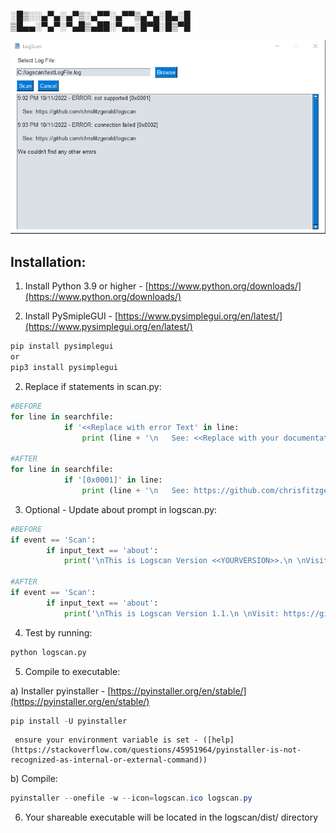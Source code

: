 ﻿░█▒░░▄▀▄░▄▀▒░▄▀▀░▄▀▀▒▄▀▄░█▄░█
▒█▄▄░▀▄▀░▀▄█▒▄██░▀▄▄░█▀█░█▒▀█

![logScan.png](https://github.com/chrisfitzgerald/logscan/blob/master/Public/Images/logScan.png?raw=true)

## Installation:

1) Install Python 3.9 or higher - [https://www.python.org/downloads/](https://www.python.org/downloads/)

2) Install PySmipleGUI - [https://www.pysimplegui.org/en/latest/](https://www.pysimplegui.org/en/latest/)

```powershell
pip install pysimplegui
or
pip3 install pysimplegui
```

2) Replace if statements in scan.py:

```python
#BEFORE
for line in searchfile:
            if '<<Replace with error Text' in line:
                print (line + '\n   See: <<Replace with your documentation>> \n')

#AFTER
for line in searchfile:
            if '[0x0001]' in line:
                print (line + '\n   See: https://github.com/chrisfitzgerald/logscan \n')
```

3) Optional - Update about prompt in logscan.py:

```python
#BEFORE
if event == 'Scan':
        if input_text == 'about':
            print('\nThis is Logscan Version <<YOURVERSION>>.\n \nVisit: <<YOURLINK>> for more information.\n\n')

#AFTER
if event == 'Scan':
        if input_text == 'about':
            print('\nThis is Logscan Version 1.1.\n \nVisit: https://github.com/chrisfitzgerald/logscan for more information.\n\n')
```

4) Test by running:

```python
python logscan.py
```

5) Compile to executable:

a) Installer pyinstaller - [https://pyinstaller.org/en/stable/](https://pyinstaller.org/en/stable/)

```powershell
pip install -U pyinstaller
```

     ensure your environment variable is set - ([help](https://stackoverflow.com/questions/45951964/pyinstaller-is-not-recognized-as-internal-or-external-command))

b) Compile:

```powershell
pyinstaller --onefile -w --icon=logscan.ico logscan.py
```

6) Your shareable executable will be located in the logscan/dist/ directory
